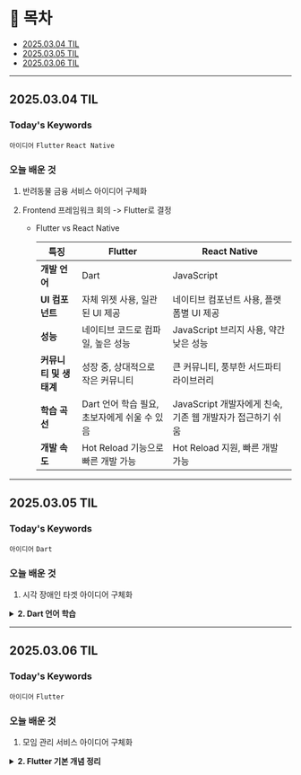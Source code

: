 # 📌 목차

- [2025.03.04 TIL](#20250304-til)
- [2025.03.05 TIL](#20250305-til)
- [2025.03.06 TIL](#20250306-til)

---

## 2025.03.04 TIL

### Today's Keywords

`아이디어` `Flutter` `React Native`

### 오늘 배운 것

1. 반려동물 금융 서비스 아이디어 구체화

2. Frontend 프레임워크 회의 -> Flutter로 결정
   
   - Flutter vs React Native
     
     | **특징**         | **Flutter**                  | **React Native**                       |
     | -------------- | ---------------------------- | -------------------------------------- |
     | **개발 언어**      | Dart                         | JavaScript                             |
     | **UI 컴포넌트**    | 자체 위젯 사용, 일관된 UI 제공          | 네이티브 컴포넌트 사용, 플랫폼별 UI 제공               |
     | **성능**         | 네이티브 코드로 컴파일, 높은 성능          | JavaScript 브리지 사용, 약간 낮은 성능            |
     | **커뮤니티 및 생태계** | 성장 중, 상대적으로 작은 커뮤니티          | 큰 커뮤니티, 풍부한 서드파티 라이브러리                 |
     | **학습 곡선**      | Dart 언어 학습 필요, 초보자에게 쉬울 수 있음 | JavaScript 개발자에게 친숙, 기존 웹 개발자가 접근하기 쉬움 |
     | **개발 속도**      | Hot Reload 기능으로 빠른 개발 가능     | Hot Reload 지원, 빠른 개발 가능                |

---

## 2025.03.05 TIL

### Today's Keywords

`아이디어` `Dart`

### 오늘 배운 것

1. 시각 장애인 타겟 아이디어 구체화

<details>
  <summary><strong>2. Dart 언어 학습</strong></summary>

### Dart 언어 기본 정리

Dart는 Google에서 개발한 프로그래밍 언어로, 특히 Flutter 프레임워크에서 많이 사용됩니다.  
Dart의 주요 특징 중 하나는 Null Safety이며, 정적 타입을 지원합니다.

#### 1. 변수 선언하기

```dart
var name = "John"; // 타입 추론 (String)
int age = 30; // 명시적 타입 선언
late String address; // 나중에 값을 할당할 변수
```

#### 2. 변수 타입

```dart
int a = 10;
double b = 5.5;
String text = "Hello Dart";
bool isActive = true;
```

#### 3. Nullable vs Non-nullable

```dart
String? nullableName; // null이 될 수 있음
String nonNullableName = "John"; // null이 될 수 없음
```

#### 4. Final vs Const

```dart
final currentTime = DateTime.now(); // 런타임 상수
const pi = 3.14; // 컴파일 타임 상수
```

#### 5. List (배열)

```dart
List<int> numbers = [1, 2, 3, 4, 5];
numbers.add(6);
numbers.remove(3);
print(numbers); // [1, 2, 4, 5, 6]
```

#### 6. Map (딕셔너리)

```dart
Map<String, int> scores = {"Alice": 90, "Bob": 85};
scores["Charlie"] = 88;
print(scores["Alice"]); // 90
```

#### 7. if문 (조건문)

```dart
int age = 18;
if (age >= 18) {
  print("성인입니다.");
} else {
  print("미성년자입니다.");
}
```

#### 8. 함수 (Function)

```dart
int add(int a, int b) {
  return a + b;
}

void main() {
  print(add(3, 5)); // 8
}
```

</details>

---

## 2025.03.06 TIL

### Today's Keywords

`아이디어` `Flutter`

### 오늘 배운 것

1. 모임 관리 서비스 아이디어 구체화

<details>
  <summary><strong>2. Flutter 기본 개념 정리</strong></summary>

### Flutter 개요

Flutter는 Google에서 개발한 오픈소스 UI 프레임워크로, 하나의 코드베이스로 Android, iOS, 웹, 데스크톱 앱을 개발할 수 있습니다.

#### 1. Flutter 개요

- **언어**: Dart 사용
- **특징**:
  - 빠른 UI 렌더링을 위한 위젯 기반 구조
  - Hot Reload를 통한 빠른 개발 속도
  - 크로스플랫폼 지원 (iOS, Android, 웹, 데스크톱)
  - 높은 성능 (네이티브 성능과 유사)

#### 2. Flutter 설치

Flutter를 설치하려면 Flutter 공식 문서를 참고하세요.

##### 설치 과정 (간단 요약)

1. Flutter SDK 다운로드 및 설치
2. `flutter doctor` 명령어로 환경 확인
3. IDE (VS Code 또는 Android Studio) 설정
4. Android/iOS 시뮬레이터 설정

```bash
flutter doctor
flutter create my_app
cd my_app
flutter run
```

#### 3. Flutter 프로젝트 구조

```
my_app/
 ├── android/
 ├── ios/
 ├── lib/
 │   ├── main.dart
 ├── pubspec.yaml
 ├── assets/
```

#### 4. Flutter 기본 위젯

```dart
import 'package:flutter/material.dart';

void main() {
  runApp(MyApp());
}

class MyApp extends StatelessWidget {
  @override
  Widget build(BuildContext context) {
    return MaterialApp(
      home: Scaffold(
        appBar: AppBar(title: Text('Flutter 기본 예제')),
        body: Center(child: Text('Hello, Flutter!')),
      ),
    );
  }
}
```

5. StatelessWidget vs StatefulWidget

StatelessWidget: UI가 변하지 않는 정적인 화면에 사용

StatefulWidget: UI가 변경될 가능성이 있는 화면에 사용 (예: 버튼 클릭 시 상태 변경)

```dart
class MyWidget extends StatelessWidget {
  @override
  Widget build(BuildContext context) {
    return Text('나는 Stateless 위젯입니다!');
  }
}

class CounterApp extends StatefulWidget {
  @override
  _CounterAppState createState() => _CounterAppState();
}

class _CounterAppState extends State<CounterApp> {
  int count = 0;

  void increment() {
    setState(() {
      count++;
    });
  }

  @override
  Widget build(BuildContext context) {
    return Column(
      mainAxisAlignment: MainAxisAlignment.center,
      children: [
        Text('Count: \$count'),
        ElevatedButton(onPressed: increment, child: Text('증가')),
      ],
    );
  }
}
```

6. 결론

Flutter는 빠른 UI 개발과 크로스플랫폼 지원으로 인해 매우 강력한 프레임워크입니다.
Flutter의 기초 개념을 다루었으며, 더 깊이 있는 학습을 위해 공식 문서와 다양한 튜토리얼을 참고하는 것이 좋습니다.

</details>

